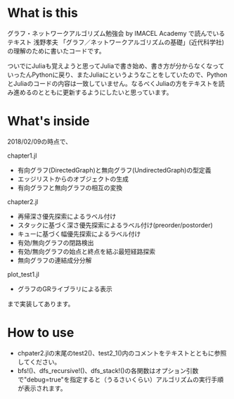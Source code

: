 # What is this
グラフ・ネットワークアルゴリズム勉強会 by IMACEL Academy で読んでいるテキスト 浅野孝夫 「グラフ／ネットワークアルゴリズムの基礎」(近代科学社)の理解のために書いたコードです。

ついでにJuliaも覚えようと思ってJuliaで書き始め、書き方が分からなくなっていったんPythonに戻り、またJuliaにというようなことをしていたので、PythonとJuliaのコードの内容は一致していません。なるべくJuliaの方をテキストを読み進めるのとともに更新するようにしたいと思っています。

# What's inside
2018/02/09の時点で、

chapter1.jl
* 有向グラフ(DirectedGraph)と無向グラフ(UndirectedGraph)の型定義
* エッジリストからのオブジェクトの生成
* 有向グラフと無向グラフの相互の変換

chapter2.jl
* 再帰深さ優先探索によるラベル付け
* スタックに基づく深さ優先探索によるラベル付け(preorder/postorder)
* キューに基づく幅優先探索によるラベル付け
* 有効/無向グラフの閉路検出
* 有効/無向グラフの始点と終点を結ぶ最短経路探索
* 無向グラフの連結成分分解

plot_test1.jl
* グラフのGRライブラリによる表示

まで実装してあります。

# How to use
* chpater2.jlの末尾のtest2()、test2_1()内のコメントをテキストとともに参照してください。
* bfs!()、dfs_recursive!()、dfs_stack!()の各関数はオプション引数で"debug=true"を指定すると（うるさいくらい）アルゴリズムの実行手順が表示されます。

